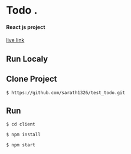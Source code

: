

# Todo .

#### React js project


[live link](https://bdit-todo.onrender.com)


## Run Localy

## Clone Project 

```
$ https://github.com/sarath1326/test_todo.git

```

## Run

```
$ cd client

$ npm install

$ npm start

```
